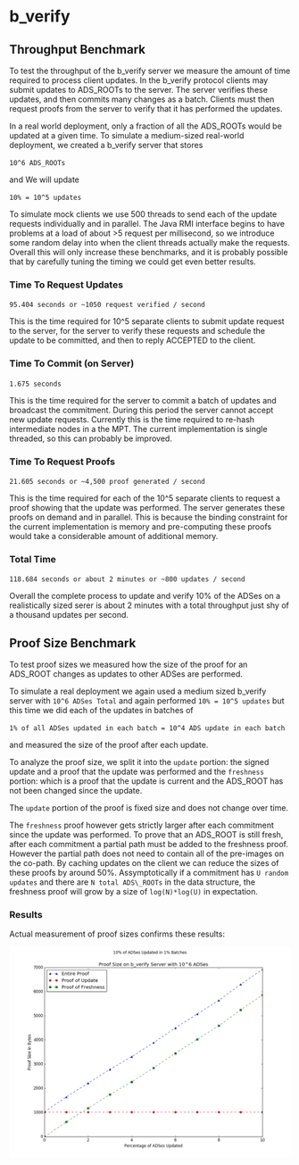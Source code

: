 # b\_verify 

## Throughput Benchmark
To test the throughput of the b\_verify server we measure the amount of time required to process client updates. In the b\_verify protocol clients may submit updates to ADS\_ROOTs to the server. The server verifies these updates, and then commits many changes as a batch. Clients must then request proofs from the server to verify that it has performed the updates.

In a real world deployment, only a fraction of all the ADS\_ROOTs would be updated at a given time. To simulate a medium-sized real-world deployment, we created a b\_verify server that stores  

``10^6 ADS_ROOTs``

and We will update 

``10% = 10^5 updates``

To simulate mock clients we use 500 threads to send each of the update requests individually and in parallel. The Java RMI interface begins to have problems at a load of about >5 request per millisecond, so we introduce some random delay into when the client threads actually make the requests. Overall this will only increase these benchmarks, and it is probably possible that by carefully tuning the timing we could get even better results.

### Time To Request Updates
``95.404 seconds or ~1050 request verified / second``

This is the time required for 10^5 separate clients to submit update request to the server, for the server to verify these requests and schedule the update to be committed, and then to reply ACCEPTED to the client. 

### Time To Commit (on Server)
``1.675 seconds``

This is the time required for the server to commit a batch of updates and broadcast the commitment. During this period the server cannot accept new update requests. Currently this is the time required to re-hash intermediate nodes in a the MPT. The current implementation is single threaded, so this can probably be improved.

### Time To Request Proofs 
``21.605 seconds or ~4,500 proof generated / second``

This is the time required for each of the 10^5 separate clients to request a proof showing that the update was performed. The server generates these proofs on demand and in parallel. This is because the binding constraint for the current implementation is memory and pre-computing these proofs would take a considerable amount of additional memory. 

### Total Time 
``118.684 seconds or about 2 minutes or ~800 updates / second``

Overall the complete process to update and verify 10% of the ADSes on a realistically sized serer is about 2 minutes with a total throughput just shy of a thousand updates per second. 

## Proof Size Benchmark
To test proof sizes we measured how the size of the proof for an ADS\_ROOT changes as updates to other ADSes are performed. 

To simulate a real deployment we again used a medium sized b\_verify server with 
``10^6 ADSes Total``
and again performed 
``10% = 10^5 updates``
but this time we did each of the updates in batches of

``1% of all ADSes updated in each batch = 10^4 ADS update in each batch``

and measured the size of the proof after each update.

To analyze the proof size, we split it into the ``update`` portion: the signed update and a proof that the update was performed and the ``freshness`` portion: which is a proof that the update is current and the ADS\_ROOT has not been changed since the update. 

The ``update`` portion of the proof is fixed size and does not change over time. 

The ``freshness`` proof however gets strictly larger after each commitment since the update was performed. To prove that an ADS\_ROOT is still fresh, after each commitment a partial path must be added to the freshness proof. However the partial path does not need to contain all of the pre-images on the co-path. By caching updates on the client we can reduce the sizes of these proofs by around 50%. Assymptotically if a commitment has ``U random updates`` and there are ``N total ADS\_ROOTs`` in the data structure, the freshness proof will grow by a size of ``log(N)*log(U)`` in expectation. 

### Results
Actual measurement of proof sizes confirms these results: 

![picture](benchmarks/proof-sizes/proof_size.png) 


